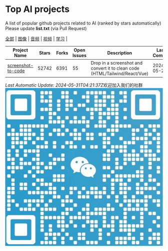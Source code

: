 # Top AI projects
A list of popular github projects related to AI (ranked by stars automatically)
Please update **list.txt** (via Pull Request)

<a href="./README.md">全部</a> |   <a href="./READMEpicture.md">图像</a> |   <a href="./READMEaudio.md">音频</a> | <a href="./READMEvideo.md">视频</a> | <a href="./READMElearn.md">学习</a> | 

| Project Name | Stars | Forks | Open Issues | Description | Last Commit |
| ------------ | ----- | ----- | ----------- | ----------- | ----------- |
| [screenshot-to-code](https://github.com/abi/screenshot-to-code) | 52742 | 6391 | 55 | Drop in a screenshot and convert it to clean code (HTML/Tailwind/React/Vue) | 2024-05-29 |

*Last Automatic Update: 2024-05-31T04:21:37Z*欢迎加入我们的社群 ![](https://raw.githubusercontent.com/mouuii/picture/master/weichat.jpg) 